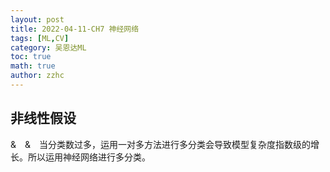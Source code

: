 ```yaml
---
layout: post
title: 2022-04-11-CH7 神经网络
tags: [ML,CV]
category: 吴恩达ML
toc: true
math: true
author: zzhc
---
```



## 非线性假设

&&emsp;&&emsp;当分类数过多，运用一对多方法进行多分类会导致模型复杂度指数级的增长。所以运用神经网络进行多分类。